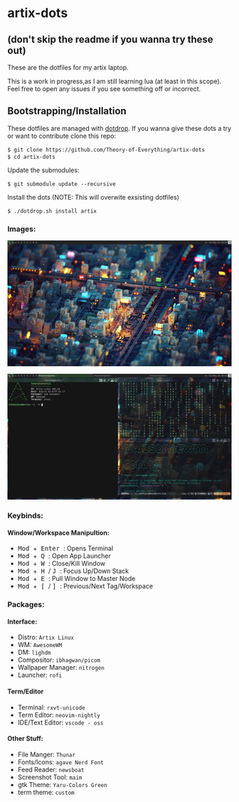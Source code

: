 
# artix-dots
## (don't skip the readme if you wanna try these out)

These are the dotfiles for my artix laptop.

This is a work in progress,as I am still learning lua (at least in this scope).
Feel free to open any issues if you see something off or incorrect.

## Bootstrapping/Installation

These dotfiles are managed with [dotdrop](https://github.com/deadc0de6/dotdrop).
If you wanna give these dots a try or want to contribute clone this repo:
```
$ git clone https://github.com/Theory-of-Everything/artix-dots
$ cd artix-dots
```
Update the submodules:
```
$ git submodule update --recursive
```
Install the dots (NOTE: This will overwite exsisting dotfiles)
```
$ ./dotdrop.sh install artix
```

### Images:
![Blank Destop](/images/rev1/desktop.png)

![Terminal Apps](/images/rev1/termapps.png)

### Keybinds:
#### Window/Workspace Manipultion:
- <kbd> Mod </kbd>+<kbd> Enter </kbd>: Opens Terminal
- <kbd> Mod </kbd>+<kbd> Q </kbd>: Open App Launcher 
- <kbd> Mod </kbd>+<kbd> W </kbd>: Close/Kill Window 
- <kbd> Mod </kbd>+<kbd> H </kbd> / <kbd> J </kbd>: Focus Up/Down Stack
- <kbd> Mod </kbd>+<kbd> E </kbd>: Pull Window to Master Node 
- <kbd> Mod </kbd>+<kbd> [ </kbd> / <kbd> ] </kbd>: Previous/Next Tag/Workspace


### Packages:
#### Interface:
- Distro: `Artix Linux`
- WM: `AwesomeWM`
- DM: `lighdm`
- Compositor: `ibhagwan/picom`
- Wallpaper Manager: `nitrogen`
- Launcher: `rofi`

#### Term/Editor
- Terminal: `rxvt-unicode`
- Term Editor: `neovim-nightly`
- IDE/Text Editor: `vscode - oss`

#### Other Stuff:

- File Manger: `Thunar`
- Fonts/Icons: `agave Nerd Font`
- Feed Reader: `newsboat`
- Screenshot Tool: `maim`
- gtk Theme: `Yaru-Colors Green`
- term theme: `custom`



